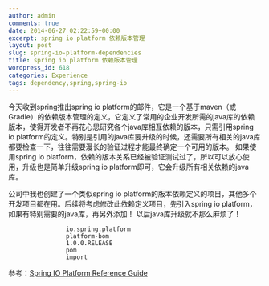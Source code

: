 ```yaml
---
author: admin
comments: true
date: 2014-06-27 02:22:59+00:00
excerpt: spring io platform 依赖版本管理
layout: post
slug: spring-io-platform-dependencies
title: spring io platform 依赖版本管理
wordpress_id: 618
categories: Experience
tags: dependency,spring,spring-io
---
```


今天收到spring推出spring io platform的邮件，它是一个基于maven（或Gradle）的依赖版本管理的定义，它定义了常用的企业开发所需的java库的依赖版本，使得开发者不再花心思研究各个java库相互依赖的版本，只需引用spring io platform的定义。特别是引用的java库要升级的时候，还需要所有相关的java库都要检查一下，往往需要漫长的验证过程才能最终确定一个可用的版本。 如果使用spring io platform，依赖的版本关系已经被验证测试过了，所以可以放心使用，升级也是简单升级spring io platform即可，它会升级所有相关依赖的java库。

公司中我也创建了一个类似spring io platform的版本依赖定义的项目，其他多个开发项目都在用。后续将考虑修改此依赖定义项目，先引入spring io platform，如果有特别需要的java库，再另外添加！ 以后java库升级就不那么麻烦了！


    
    
    
            
                
                    io.spring.platform
                    platform-bom
                    1.0.0.RELEASE
                    pom
                    import
                
            
        
    


参考：[Spring IO Platform Reference Guide](http://docs.spring.io/platform/docs/1.0.0.RELEASE/reference/htmlsingle/)
